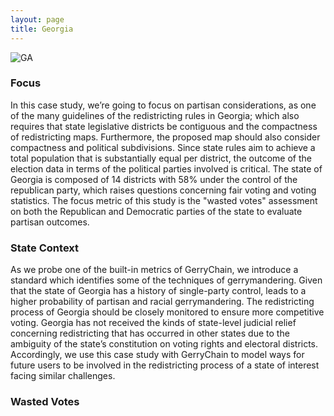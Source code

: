```yaml
---
layout: page
title: Georgia
---
```


![GA](https://user-images.githubusercontent.com/83964372/129905764-6f9102d7-c061-404d-871e-57b7bc2e8840.gif)

### Focus

In this case study, we’re going to focus on partisan considerations, as one of the many guidelines of the redistricting rules in Georgia; which also requires that state legislative districts be contiguous and the compactness of redistricting maps. Furthermore, the proposed map should also consider compactness and political subdivisions. Since state rules aim to achieve a total population that is substantially equal per district, the outcome of the election data in terms of the political parties involved is critical. The state of Georgia is composed of 14 districts with 58% under the control of the republican party, which raises questions concerning fair voting and voting statistics. The focus metric of this study is the "wasted votes" assessment on both the Republican and Democratic parties of the state to evaluate partisan outcomes.

### State Context
As we probe one of the built-in metrics of GerryChain, we introduce a standard which identifies some of the techniques of gerrymandering. Given that the state of Georgia has a history of single-party control, leads to a higher probability of partisan and racial gerrymandering. The redistricting process of Georgia should be closely monitored to ensure more competitive voting. Georgia has not received the kinds of state-level judicial relief concerning redistricting that has occurred in other states due to the ambiguity of the state’s constitution on voting rights and electoral districts. Accordingly, we use this case study with GerryChain to model ways for future users to be involved in the redistricting process of a state of interest facing similar challenges.

### Wasted Votes






